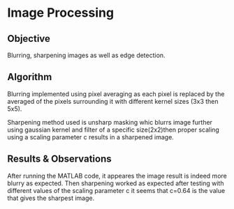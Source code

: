 Image Processing
===============

Objective
----------
Blurring, sharpening images as well as edge detection.

Algorithm
-----
Blurring implemented using pixel averaging as each pixel is replaced by the averaged of the pixels surrounding it with different kernel sizes (3x3 then 5x5). 

Sharpening method used is unsharp masking whic blurrs image further using gaussian kernel and filter of a specific size(2x2)then proper scaling using a scaling parameter c results in a sharpened image.

Results & Observations
-----
After running the MATLAB code, it appeares the image result is indeed more blurry as expected. Then sharpening worked as expected after testing with different values of the scaling parameter c it seems that c=0.64 is the value that gives the sharpest image.
